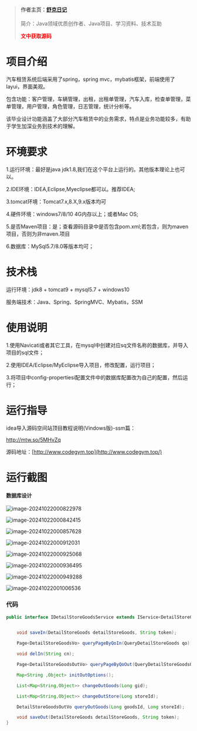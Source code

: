 > #### 作者主页：[舒克日记](https://blog.csdn.net/cativen)
>
>  简介：Java领域优质创作者、Java项目、学习资料、技术互助
>
> <b><font color=red>文中获取源码</font></b>

# 项目介绍

汽车租赁系统后端采用了spring，spring mvc，mybatis框架，前端使用了layui，界面美观。

包含功能：客户管理，车辆管理，出租，出租单管理，汽车入库，检查单管理，菜单管理，用户管理，角色管理，日志管理，统计分析等。

该毕业设计功能涵盖了大部分汽车租赁中的业务需求，特点是业务功能较多，有助于学生加深业务到技术的理解。


# 环境要求

1.运行环境：最好是java jdk1.8,我们在这个平台上运行的。其他版本理论上也可以。 

2.IDE环境：IDEA,Eclipse,Myeclipse都可以。推荐IDEA; 

3.tomcat环境：Tomcat7.x,8.X,9.x版本均可 

4.硬件环境：windows7/8/10 4G内存以上；或者Mac OS; 

5.是否Maven项目：是；查看源码目录中是否包含pom.xml;若包含，则为maven项目，否则为非maven.项目 

6.数据库：MySql5.7/8.0等版本均可；



# 技术栈

运行环境：jdk8 + tomcat9 + mysql5.7 + windows10

服务端技术：Java、Spring、SpringMVC、Mybatis，SSM



# 使用说明

1.使用Navicati或者其它工具，在mysql中创建对应sq文件名称的数据库，并导入项目的sql文件； 

2.使用IDEA/Eclipse/MyEclipse导入项目，修改配置，运行项目； 

3.将项目中config-propertiesi配置文件中的数据库配置改为自己的配置，然后运行；

# 运行指导

idea导入源码空间站顶目教程说明(Vindows版)-ssm篇：

http://mtw.so/5MHvZq 

源码地址：[http://www.codegym.top](http://www.codegym.top/)




# 运行截图

#### **数据库设计**

![image-20241022000822978](https://img-blog.csdnimg.cn/img_convert/2d56e154305362031c9d4d42a9d4f8fd.png)



![image-20241022000842415](https://img-blog.csdnimg.cn/img_convert/d9dba98e90b4d6c9b800f194e5e77911.png)

![image-20241022000857628](https://img-blog.csdnimg.cn/img_convert/77904c7c677304d075833482bb677d5c.png)

![image-20241022000912031](https://img-blog.csdnimg.cn/img_convert/2828e6ca5e88f9f10b36c37aac39a0e2.png)

![image-20241022000925068](https://img-blog.csdnimg.cn/img_convert/bf2be11f543191caca557e02f0fcadb1.png)

![image-20241022000936495](https://img-blog.csdnimg.cn/img_convert/d861c00df5cd4b053103a9cc423315b2.png)

![image-20241022000949288](https://img-blog.csdnimg.cn/img_convert/fec16aa6c5dc1252109874ddd3317b1b.png)

![image-20241022001006536](https://img-blog.csdnimg.cn/img_convert/ef0f59b0406da35d413f5a4954a73057.png)

### 代码

```java
public interface IDetailStoreGoodsService extends IService<DetailStoreGoods> {


    void saveIn(DetailStoreGoods detailStoreGoods, String token);

    Page<DetailStoreGoodsVo> queryPageByQoIn(QueryDetailStoreGoods qo);

    void delIn(String cn);

    Page<DetailStoreGoodsOutVo> queryPageByQoOut(QueryDetailStoreGoodsOut qo);

    Map<String ,Object> initOutOptions();

    List<Map<String,Object>> changeOutGoods(Long gid);

    List<Map<String,Object>> changeOutStore(Long storeId);

    DetailStoreGoodsOutVo queryOutGoods(Long goodsId, Long storeId);

    void saveOut(DetailStoreGoods detailStoreGoods, String token);
}
```




